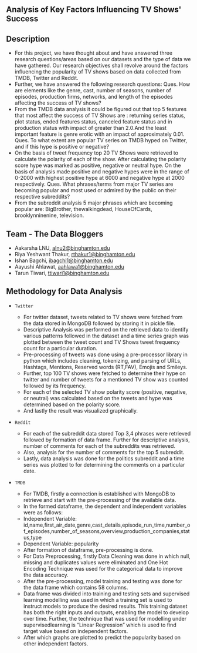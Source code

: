 ## Analysis of Key Factors Influencing TV Shows' Success

## Description

* For this project, we have thought about and have answered three research questions/areas based on our datasets and the type of data
we have gathered. Our research objectives shall revolve around the factors influencing the popularity of TV shows based on data
collected from TMDB, Twitter and Reddit. 
* Further, we have answered the following research questions:
Ques. How are elements like the genre, cast, number of seasons, number of episodes, production firms, networks, and length of the episodes affecting the success of TV shows?
* From the TMDB data analysis it could be figured out that top 5 features that most affect the success of TV Shows are : returning series status, plot status, ended features status, canceled feature status and in production status with impact of greater than 2.0.And the least important feature is genre erotic with an impact of approximately 0.01.
Ques. To what extent are popular TV series on TMDB hyped on Twitter, and if this hype is positive or negative?
* On the basis of tweet frequency top 20 TV Shows were retrieved to calculate the polarity of each of the show. After
calculating the polarity score hype was marked as positive, negative or neutral hype. On the basis of analysis made
positive and negative hypes were in the range of 0-2000 with highest positive hype at 6000 and negative hype at
2000 respectively.
Ques. What phrases/terms from major TV series are becoming popular and most used or admired by the public on their respective
subreddits?
* From the subreddit analysis 5 major phrases which are becoming popular are: BigBrother, thewalkingdead, HouseOfCards, brooklynninenine, television.

## Team - The Data Bloggers

* Aakarsha LNU, alnu2@binghamton.edu
* Riya Yeshwant Thakur, rthakur1@binghamton.edu
* Ishan Bagchi, ibagchi1@binghamton.edu
* Aayushi Ahlawat, aahlawa1@binghamton.edu
* Tarun Tiwari, ttiwari1@binghamton.edu 


## Methodology for Data Analysis

* `Twitter`
  *  For twitter dataset, tweets related to TV shows were fetched from the data stored in MongoDB followed by storing it in
pickle file.
  *  Descriptive Analysis was performed on the retrieved data to identify various patterns followed in the dataset and a
time series graph was plotted between the tweet count and TV Shows tweet frequency count for a particular duration.
  *  Pre-processing of tweets was done using a pre-processor library in python which includes cleaning, tokenizing, and
parsing of URLs, Hashtags, Mentions, Reserved words (RT,FAV), Emojis and Smileys.
  *  Further, top 100 TV shows were fetched to determine their hype on twitter and number of tweets for a mentioned TV
show was counted followed by its frequency.
  *  For each of the selected TV show polarity score (positive, negative, or neutral) was calculated based on the tweets
and hype was determined based on the polarity score.
  *  And lastly the result was visualized graphically.


* `Reddit` 
  *  For each of the subreddit data stored Top 3,4 phrases were retrieved followed by formation of data frame. Further for descriptive analysis, number of comments for each of the subreddits was retrieved.
  *  Also, analysis for the number of comments for the top 5 subreddit.
  *  Lastly, data analysis was done for the politics subreddit and a time series was plotted to for determining the comments
on a particular date.

 
* `TMDB` 
  *  For TMDB, firstly a connection is established with MongoDB to retrieve and start with the pre-processing of the available data.
  *  In the formed dataframe, the dependent and independent variables were as follows:
  * Independent Variable: id,name,first_air_date,genre,cast_details,episode_run_time,number_of_episodes,number_of_seasons,overview,production_companies,status,type
  * Dependent Variable: popularity
  *  After formation of dataframe, pre-processing is done. 
  *  For Data Preprocessing, firstly Data Cleaning was done in which null, missing and duplicates values were eliminated and One Hot Encoding Technique was used for the categorical data to improve the data accuracy. 
  *  After the pre-processing, model training and testing was done for the data frame which contains 58 columns.
  *  Data frame was divided into training and testing sets and supervised learning modelling was used in which a training set is used to instruct models to produce the desired results. This training dataset has both the right inputs and outputs, enabling the model to develop over time. Further, the technique that was used for modelling under supervisedlearning is “Linear Regression” which is used to find target value based on independent factors.
  * After which graphs are plotted to predict the popularity based on other independent factors.

  





